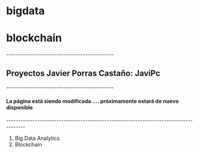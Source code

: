 # bigdata
# blockchain
---------------------------------------------<br>
<h2>Proyectos Javier Porras Castaño: JaviPc</h2>
---------------------------------------------<br>
<h4>La página está siendo modificada .... próximamente estará de nuevo disponible</h4>
--------------------------------------------------------------------------------------<br>

1) Big Data Analytics<br>
2) Blockchain<br>

